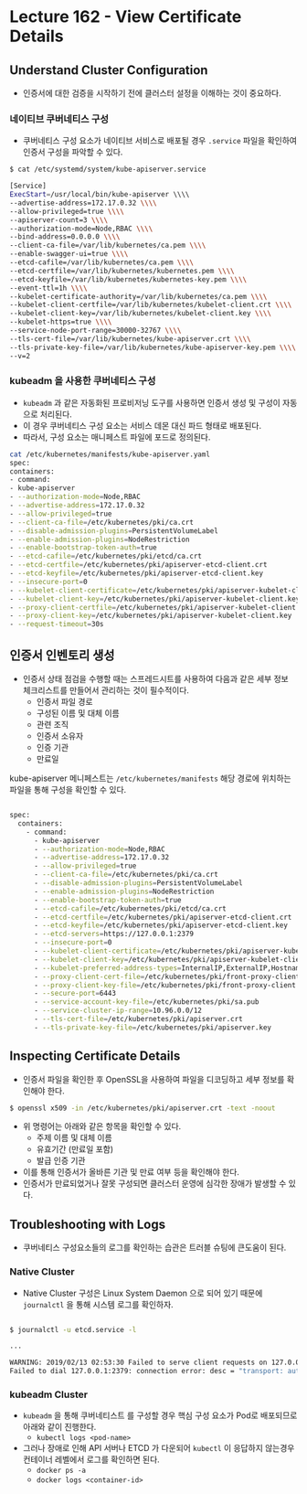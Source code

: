 # Lecture 162 - View Certificate Details

## Understand Cluster Configuration

- 인증서에 대한 검증을 시작하기 전에 클러스터 설정을 이해하는 것이 중요하다.

### 네이티브 쿠버네티스 구성

- 쿠버네티스 구성 요소가 네이티브 서비스로 배포될 경우 `.service` 파일을 확인하여 인증서 구성을 파악할 수 있다.

```bash
$ cat /etc/systemd/system/kube-apiserver.service

[Service]
ExecStart=/usr/local/bin/kube-apiserver \\\\
--advertise-address=172.17.0.32 \\\\
--allow-privileged=true \\\\
--apiserver-count=3 \\\\
--authorization-mode=Node,RBAC \\\\
--bind-address=0.0.0.0 \\\\
--client-ca-file=/var/lib/kubernetes/ca.pem \\\\
--enable-swagger-ui=true \\\\
--etcd-cafile=/var/lib/kubernetes/ca.pem \\\\
--etcd-certfile=/var/lib/kubernetes/kubernetes.pem \\\\
--etcd-keyfile=/var/lib/kubernetes/kubernetes-key.pem \\\\
--event-ttl=1h \\\\
--kubelet-certificate-authority=/var/lib/kubernetes/ca.pem \\\\
--kubelet-client-certfile=/var/lib/kubernetes/kubelet-client.crt \\\\
--kubelet-client-key=/var/lib/kubernetes/kubelet-client.key \\\\
--kubelet-https=true \\\\
--service-node-port-range=30000-32767 \\\\
--tls-cert-file=/var/lib/kubernetes/kube-apiserver.crt \\\\
--tls-private-key-file=/var/lib/kubernetes/kube-apiserver-key.pem \\\\
--v=2

```

### kubeadm 을 사용한 쿠버네티스 구성

- `kubeadm` 과 같은 자동화된 프로비저닝 도구를 사용하면 인증서 생성 및 구성이 자동으로 처리된다.
- 이 경우 쿠버네티스 구성 요소는 서비스 데몬 대신 파드 형태로 배포된다.
- 따라서, 구성 요소는 매니페스트 파일에 포드로 정의된다.

```bash
cat /etc/kubernetes/manifests/kube-apiserver.yaml
spec:
containers:
- command:
- kube-apiserver
- --authorization-mode=Node,RBAC
- --advertise-address=172.17.0.32
- --allow-privileged=true
- --client-ca-file=/etc/kubernetes/pki/ca.crt
- --disable-admission-plugins=PersistentVolumeLabel
- --enable-admission-plugins=NodeRestriction
- --enable-bootstrap-token-auth=true
- --etcd-cafile=/etc/kubernetes/pki/etcd/ca.crt
- --etcd-certfile=/etc/kubernetes/pki/apiserver-etcd-client.crt
- --etcd-keyfile=/etc/kubernetes/pki/apiserver-etcd-client.key
- --insecure-port=0
- --kubelet-client-certificate=/etc/kubernetes/pki/apiserver-kubelet-client.crt
- --kubelet-client-key=/etc/kubernetes/pki/apiserver-kubelet-client.key
- --proxy-client-certfile=/etc/kubernetes/pki/apiserver-kubelet-client.crt
- --proxy-client-key=/etc/kubernetes/pki/apiserver-kubelet-client.key
- --request-timeout=30s

```

## 인증서 인벤토리 생성

- 인증서 상태 점검을 수행할 때는 스프레드시트를 사용하여 다음과 같은 세부 정보 체크리스트를 만들어서 관리하는 것이 필수적이다.
    - 인증서 파일 경로
    - 구성된 이름 및 대체 이름
    - 관련 조직
    - 인증서 소유자
    - 인증 기관
    - 만료일

kube-apiserver 메니페스트는 `/etc/kubernetes/manifests` 해당 경로에 위치하는 파일을 통해 구성을 확인할 수 있다.

```bash

spec:
  containers:
    - command:
      - kube-apiserver
      - --authorization-mode=Node,RBAC
      - --advertise-address=172.17.0.32
      - --allow-privileged=true
      - --client-ca-file=/etc/kubernetes/pki/ca.crt
      - --disable-admission-plugins=PersistentVolumeLabel
      - --enable-admission-plugins=NodeRestriction
      - --enable-bootstrap-token-auth=true
      - --etcd-cafile=/etc/kubernetes/pki/etcd/ca.crt
      - --etcd-certfile=/etc/kubernetes/pki/apiserver-etcd-client.crt
      - --etcd-keyfile=/etc/kubernetes/pki/apiserver-etcd-client.key
      - --etcd-servers=https://127.0.0.1:2379
      - --insecure-port=0
      - --kubelet-client-certificate=/etc/kubernetes/pki/apiserver-kubelet-client.crt
      - --kubelet-client-key=/etc/kubernetes/pki/apiserver-kubelet-client.key
      - --kubelet-preferred-address-types=InternalIP,ExternalIP,Hostname
      - --proxy-client-cert-file=/etc/kubernetes/pki/front-proxy-client.crt
      - --proxy-client-key-file=/etc/kubernetes/pki/front-proxy-client.key
      - --secure-port=6443
      - --service-account-key-file=/etc/kubernetes/pki/sa.pub
      - --service-cluster-ip-range=10.96.0.0/12
      - --tls-cert-file=/etc/kubernetes/pki/apiserver.crt
      - --tls-private-key-file=/etc/kubernetes/pki/apiserver.key

```

## Inspecting Certificate Details

- 인증서 파일을 확인한 후 OpenSSL을 사용하여 파일을 디코딩하고 세부 정보를 확인해야 한다.

```bash
$ openssl x509 -in /etc/kubernetes/pki/apiserver.crt -text -noout

```

- 위 명령어는 아래와 같은 항목을 확인할 수 있다.
    - 주제 이름 및 대체 이름
    - 유효기간 (만료일 포함)
    - 발급 인증 기관
- 이를 통해 인증서가 올바른 기관 및 만료 여부 등을 확인해야 한다.
- 인증서가 만료되었거나 잘못 구성되면 클러스터 운영에 심각한 장애가 발생할 수 있다.

## Troubleshooting with Logs

- 쿠버네티스 구성요소들의 로그를 확인하는 습관은 트러블 슈팅에 큰도움이 된다.

### Native Cluster

- Native Cluster 구성은 Linux System Daemon 으로 되어 있기 때문에 `journalctl` 을 통해 시스템 로그를 확인하자.

```bash

$ journalctl -u etcd.service -l

...

WARNING: 2019/02/13 02:53:30 Failed to serve client requests on 127.0.0.1:2379
Failed to dial 127.0.0.1:2379: connection error: desc = "transport: authentication handshake failed: remote error: tls: bad certificate"; please retry.

```

### kubeadm Cluster

- `kubeadm` 을 통해 쿠버네티스트 를 구성할 경우 핵심 구성 요소가 Pod로 배포되므로 아래와 같이 진행한다.
    - `kubectl logs <pod-name>`
- 그러나 장애로 인해 API 서버나 ETCD 가 다운되어 `kubectl` 이 응답하지 않는경우 컨테이너 레벨에서 로그를 확인하면 된다.
    - `docker ps -a`
    - `docker logs <container-id>`